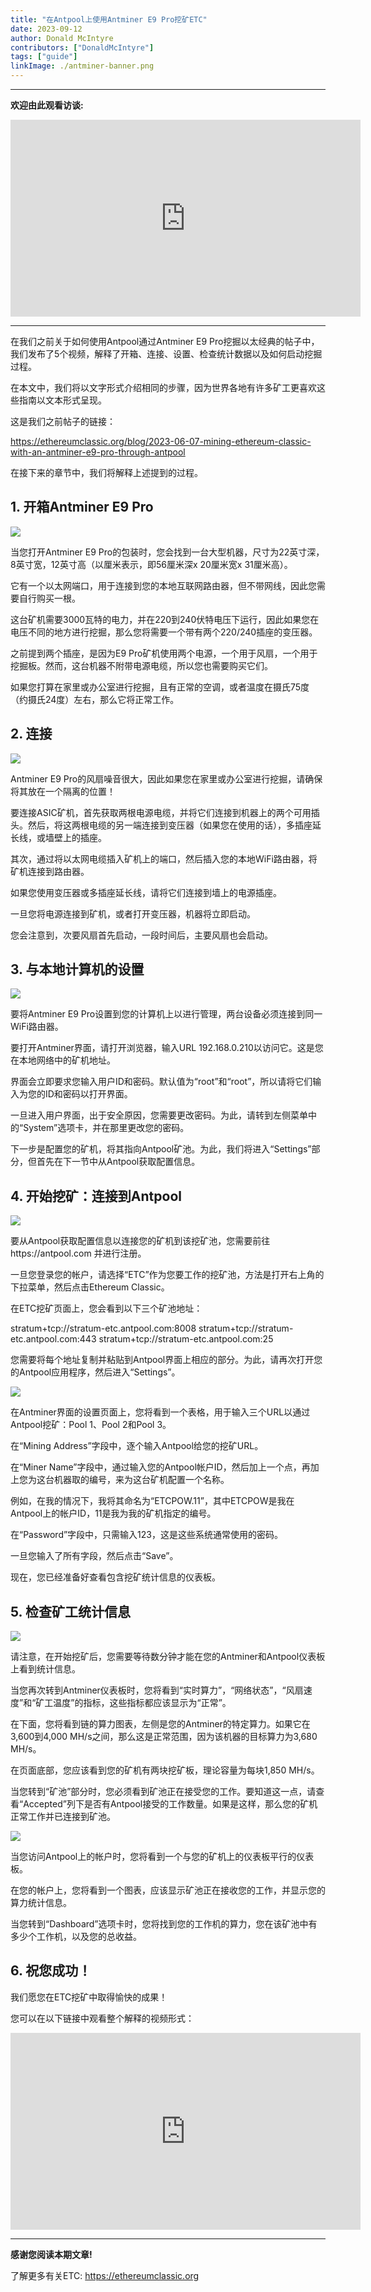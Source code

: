 ```yaml
---
title: "在Antpool上使用Antminer E9 Pro挖矿ETC"
date: 2023-09-12
author: Donald McIntyre
contributors: ["DonaldMcIntyre"]
tags: ["guide"]
linkImage: ./antminer-banner.png
---
```


---
**欢迎由此观看访谈:**

<iframe width="560" height="315" src="https://www.youtube.com/embed/K3xokypGLnM?si=di3ykKFTMAGJqyJq" title="YouTube video player" frameborder="0" allow="accelerometer; autoplay; clipboard-write; encrypted-media; gyroscope; picture-in-picture; web-share" allowfullscreen></iframe>

---

在我们之前关于如何使用Antpool通过Antminer E9 Pro挖掘以太经典的帖子中，我们发布了5个视频，解释了开箱、连接、设置、检查统计数据以及如何启动挖掘过程。

在本文中，我们将以文字形式介绍相同的步骤，因为世界各地有许多矿工更喜欢这些指南以文本形式呈现。

这是我们之前帖子的链接：

https://ethereumclassic.org/blog/2023-06-07-mining-ethereum-classic-with-an-antminer-e9-pro-through-antpool

在接下来的章节中，我们将解释上述提到的过程。

## 1. 开箱Antminer E9 Pro

![](1.png)

当您打开Antminer E9 Pro的包装时，您会找到一台大型机器，尺寸为22英寸深，8英寸宽，12英寸高（以厘米表示，即56厘米深x 20厘米宽x 31厘米高）。

它有一个以太网端口，用于连接到您的本地互联网路由器，但不带网线，因此您需要自行购买一根。

这台矿机需要3000瓦特的电力，并在220到240伏特电压下运行，因此如果您在电压不同的地方进行挖掘，那么您将需要一个带有两个220/240插座的变压器。

之前提到两个插座，是因为E9 Pro矿机使用两个电源，一个用于风扇，一个用于挖掘板。然而，这台机器不附带电源电缆，所以您也需要购买它们。

如果您打算在家里或办公室进行挖掘，且有正常的空调，或者温度在摄氏75度（约摄氏24度）左右，那么它将正常工作。

## 2. 连接

![](2.png)

Antminer E9 Pro的风扇噪音很大，因此如果您在家里或办公室进行挖掘，请确保将其放在一个隔离的位置！

要连接ASIC矿机，首先获取两根电源电缆，并将它们连接到机器上的两个可用插头。然后，将这两根电缆的另一端连接到变压器（如果您在使用的话），多插座延长线，或墙壁上的插座。

其次，通过将以太网电缆插入矿机上的端口，然后插入您的本地WiFi路由器，将矿机连接到路由器。

如果您使用变压器或多插座延长线，请将它们连接到墙上的电源插座。

一旦您将电源连接到矿机，或者打开变压器，机器将立即启动。

您会注意到，次要风扇首先启动，一段时间后，主要风扇也会启动。

## 3. 与本地计算机的设置

![](3.png)

要将Antminer E9 Pro设置到您的计算机上以进行管理，两台设备必须连接到同一WiFi路由器。

要打开Antminer界面，请打开浏览器，输入URL 192.168.0.210以访问它。这是您在本地网络中的矿机地址。

界面会立即要求您输入用户ID和密码。默认值为“root”和“root”，所以请将它们输入为您的ID和密码以打开界面。

一旦进入用户界面，出于安全原因，您需要更改密码。为此，请转到左侧菜单中的“System”选项卡，并在那里更改您的密码。

下一步是配置您的矿机，将其指向Antpool矿池。为此，我们将进入“Settings”部分，但首先在下一节中从Antpool获取配置信息。

## 4. 开始挖矿：连接到Antpool

![](4.png)

要从Antpool获取配置信息以连接您的矿机到该挖矿池，您需要前往https://antpool.com 并进行注册。

一旦您登录您的帐户，请选择“ETC”作为您要工作的挖矿池，方法是打开右上角的下拉菜单，然后点击Ethereum Classic。

在ETC挖矿页面上，您会看到以下三个矿池地址：

stratum+tcp://stratum-etc.antpool.com:8008
stratum+tcp://stratum-etc.antpool.com:443
stratum+tcp://stratum-etc.antpool.com:25

您需要将每个地址复制并粘贴到Antpool界面上相应的部分。为此，请再次打开您的Antpool应用程序，然后进入“Settings”。

![](5.png)

在Antminer界面的设置页面上，您将看到一个表格，用于输入三个URL以通过Antpool挖矿：Pool 1、Pool 2和Pool 3。

在“Mining Address”字段中，逐个输入Antpool给您的挖矿URL。

在“Miner Name”字段中，通过输入您的Antpool帐户ID，然后加上一个点，再加上您为这台机器取的编号，来为这台矿机配置一个名称。

例如，在我的情况下，我将其命名为“ETCPOW.11”，其中ETCPOW是我在Antpool上的帐户ID，11是我为我的矿机指定的编号。

在“Password”字段中，只需输入123，这是这些系统通常使用的密码。

一旦您输入了所有字段，然后点击“Save”。

现在，您已经准备好查看包含挖矿统计信息的仪表板。

## 5. 检查矿工统计信息

![](6.png)

请注意，在开始挖矿后，您需要等待数分钟才能在您的Antminer和Antpool仪表板上看到统计信息。

当您再次转到Antminer仪表板时，您将看到“实时算力”，“网络状态”，“风扇速度”和“矿工温度”的指标，这些指标都应该显示为“正常”。

在下面，您将看到链的算力图表，左侧是您的Antminer的特定算力。如果它在3,600到4,000 MH/s之间，那么这是正常范围，因为该机器的目标算力为3,680 MH/s。

在页面底部，您应该看到您的矿机有两块挖矿板，理论容量为每块1,850 MH/s。

当您转到“矿池”部分时，您必须看到矿池正在接受您的工作。要知道这一点，请查看“Accepted”列下是否有Antpool接受的工作数量。如果是这样，那么您的矿机正常工作并已连接到矿池。

![](7.png)

当您访问Antpool上的帐户时，您将看到一个与您的矿机上的仪表板平行的仪表板。

在您的帐户上，您将看到一个图表，应该显示矿池正在接收您的工作，并显示您的算力统计信息。

当您转到“Dashboard”选项卡时，您将找到您的工作机的算力，您在该矿池中有多少个工作机，以及您的总收益。

## 6. 祝您成功！

我们愿您在ETC挖矿中取得愉快的成果！

您可以在以下链接中观看整个解释的视频形式：

<iframe width="560" height="315" src="https://www.youtube.com/embed/videoseries?si=eHrz-GRnbNNkVNGG&amp;list=PLIzptAKK7iDTX6Clfd7KoD6W7gSGpb9hv" title="YouTube video player" frameborder="0" allow="accelerometer; autoplay; clipboard-write; encrypted-media; gyroscope; picture-in-picture; web-share" allowfullscreen></iframe>

---

**感谢您阅读本期文章!**

了解更多有关ETC: https://ethereumclassic.org
